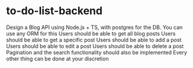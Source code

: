 # to-do-list-backend
Design a Blog API using Node.js + TS, with postgres for the DB. 
You can use any ORM for this
Users should be able to get all blog posts
Users should be able to get a specific post
Users should be able to add a post
Users should be able to edit a post
Users should be able to delete a post
Pagination and the search functionality should also be implemented
Every other thing can be done at your discretion
